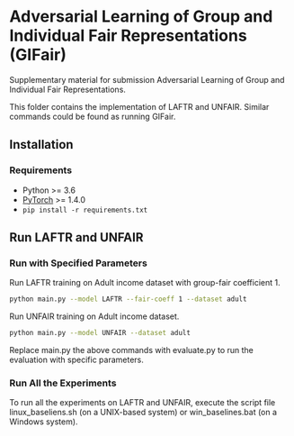 # Adversarial Learning of Group and Individual Fair Representations (GIFair)
Supplementary material for submission Adversarial Learning of Group and Individual Fair Representations.

This folder contains the implementation of LAFTR and UNFAIR. Similar commands could be found as running GIFair.

## Installation
### Requirements
- Python >= 3.6
- [PyTorch](https://pytorch.org/) >= 1.4.0
- `pip install -r requirements.txt`

## Run LAFTR and UNFAIR
### Run with Specified Parameters
Run LAFTR training on Adult income dataset with group-fair coefficient 1.
```bash
python main.py --model LAFTR --fair-coeff 1 --dataset adult
```

Run UNFAIR training on Adult income dataset.
```bash
python main.py --model UNFAIR --dataset adult
```

Replace main.py the above commands with evaluate.py to run the evaluation with specific parameters.

### Run All the Experiments
To run all the experiments on LAFTR and UNFAIR, execute the script file linux_baseliens.sh (on a UNIX-based system) or win_baselines.bat (on a Windows system).